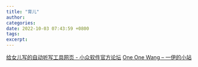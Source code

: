 ```yaml
---
title: "育儿"
author: 
categories: 
date: 2022-10-03 07:43:59 +0800
tags: 
excerpt: 
---
```










[给女儿写的自动听写工具网页 - 小众软件官方论坛](https://meta.appinn.net/t/topic/29959)
[One One Wang – 一伊的小站](https://trine.wang/)




